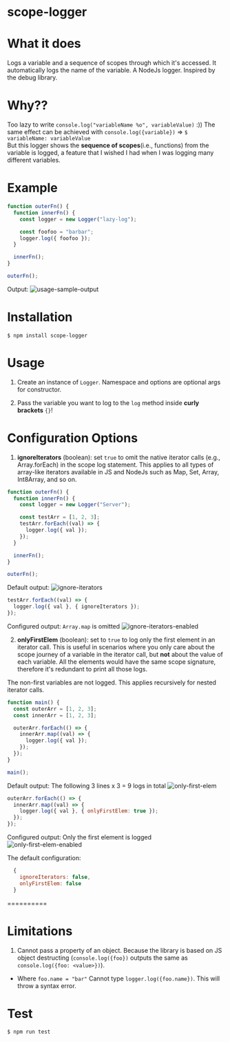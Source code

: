 # scope-logger

# What it does

Logs a variable and a sequence of scopes through which it's accessed. It automatically logs the name of the variable. A NodeJs logger. Inspired by the debug library.

# Why??

Too lazy to write `console.log("variableName %o", variableValue)` :))
The same effect can be achieved with `console.log({variable})` => `$ variableName: variableValue`  
But this logger shows the **sequence of scopes**(i.e., functions) from the variable is logged, a feature that I wished I had when I was logging many different variables.

# Example

```javascript
function outerFn() {
  function innerFn() {
    const logger = new Logger("lazy-log");

    const foofoo = "barbar";
    logger.log({ foofoo });
  }

  innerFn();
}

outerFn();
```

Output:
![usage-sample-output](https://github.com/Zen-cronic/scope-logger/assets/83657429/bc54bf1d-3609-4cb4-a00c-d811c2038c54)

# Installation

`$ npm install scope-logger`

# Usage

1. Create an instance of `Logger`. Namespace and options are optional args for constructor.

2. Pass the variable you want to log to the `log` method inside **curly brackets** `{}`!


# Configuration Options

1. **ignoreIterators** (boolean): set `true` to omit the native iterator calls (e.g., Array.forEach) in the scope log statement. This applies to all types of array-like iterators available in JS and NodeJs such as Map, Set, Array, Int8Array, and so on.

```javascript
function outerFn() {
  function innerFn() {
    const logger = new Logger("Server");

    const testArr = [1, 2, 3];
    testArr.forEach((val) => {
      logger.log({ val });
    });
  }

  innerFn();
}

outerFn();
```

Default output:
![ignore-iterators](https://github.com/Zen-cronic/scope-logger/assets/83657429/83a8abe0-2a95-4372-8d3d-ae629ded3a85)

```javascript
testArr.forEach((val) => {
  logger.log({ val }, { ignoreIterators });
});
```

Configured output: `Array.map` is omitted
![ignore-iterators-enabled](https://github.com/Zen-cronic/scope-logger/assets/83657429/94f10f12-5adc-4f7f-8315-b55e2f84163a)

2. **onlyFirstElem** (boolean): set to `true` to log only the first element in an iterator call. This is useful in scenarios where you only care about the scope journey of a variable in the iterator call, but **not** about the value of each variable. All the elements would have the same scope signature, therefore it's redundant to print all those logs.

The non-first variables are not logged. This applies recursively for nested iterator calls.

```javascript
function main() {
  const outerArr = [1, 2, 3];
  const innerArr = [1, 2, 3];

  outerArr.forEach(() => {
    innerArr.map((val) => {
      logger.log({ val });
    });
  });
}

main();
```

Default output: The following 3 lines x 3 = 9 logs in total
![only-first-elem](https://github.com/Zen-cronic/scope-logger/assets/83657429/3a9a61f6-0bc0-433e-99b2-52ea8ea16aef)

```javascript
outerArr.forEach(() => {
  innerArr.map((val) => {
    logger.log({ val }, { onlyFirstElem: true });
  });
});
```

Configured output: Only the first element is logged
![only-first-elem-enabled](https://github.com/Zen-cronic/scope-logger/assets/83657429/56607c75-625f-45ab-a9c8-846cb2c81d85)


The default configuration:

```javascript
  {
    ignoreIterators: false,
    onlyFirstElem: false
  }

```

==========

# Limitations

1. Cannot pass a property of an object. Because the library is based on JS object destructing (`console.log({foo})` outputs the same as `console.log({foo: <value>})`).

- Where `foo.name = "bar"` Cannot type `logger.log({foo.name})`. This will throw a syntax error.


# Test
`$ npm run test`

